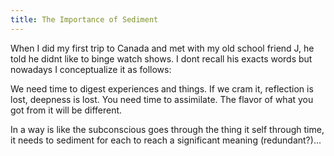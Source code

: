 ```yaml
---
title: The Importance of Sediment
---
```


When I did my first trip to Canada and met with my old school friend J, he told he didnt like to binge watch shows. I dont recall his exacts words but nowadays I conceptualize it as follows:

We need time to digest experiences and things. If we cram it, reflection is lost, deepness is lost. You need time to assimilate. The flavor of what you got from it will be different.

In a way is like the subconscious goes through the thing it self through time, it needs to sediment for each to reach a significant meaning (redundant?)...
